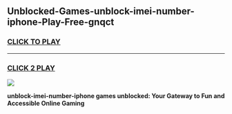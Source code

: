 
## Unblocked-Games-unblock-imei-number-iphone-Play-Free-gnqct
<h3>
<a href="https://premium76.site?title=unblock-imei-number-iphone&ref=20M">CLICK TO PLAY</a></h3>
<hr>

<h3>
<a href="https://premium76.site?title=unblock-imei-number-iphone&ref=20M">CLICK 2 PLAY</a>
  
</h3>

<a href="https://premium76.site?title=unblock-imei-number-iphone&ref=19M"><img src="https://clearcache.store/games.png"></a>


**unblock-imei-number-iphone games unblocked: Your Gateway to Fun and Accessible Online Gaming**
